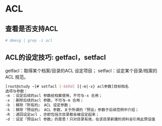 # ACL
## 查看是否支持ACL
``` bash
# dmesg | grep -i acl
```

## ACL的设定技巧: getfacl，setfacl
getfacl：取得某个档案/目录的ACL 设定项目；
setfacl：设定某个目录/档案的ACL 规范。

``` bash
[root@study ~]# setfacl [-bkRd] [{-m|-x} acl参数]目标档名
选项与参数：
-m ：设定后续的acl 参数给档案使用，不可与-x 合用；
-x ：删除后续的acl 参数，不可与-m 合用；
-b ：移除『所有的』 ACL 设定参数；
-k ：移除『预设的』 ACL 参数，关于所谓的『预设』参数于后续范例中介绍；
-R ：递回设定acl ，亦即包括次目录都会被设定起来；
-d ：设定『预设acl 参数』的意思！只对目录有效，在该目录新建的资料会引用此预设值
```
